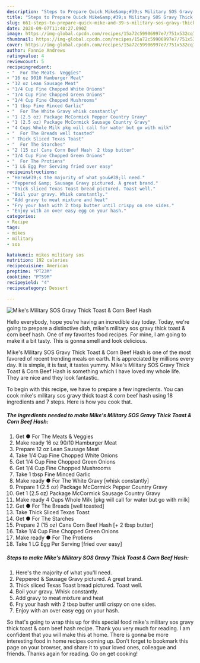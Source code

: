 ```yaml
---
description: "Steps to Prepare Quick Mike&amp;#39;s Military SOS Gravy Thick Toast &amp;amp; Corn Beef Hash"
title: "Steps to Prepare Quick Mike&amp;#39;s Military SOS Gravy Thick Toast &amp;amp; Corn Beef Hash"
slug: 661-steps-to-prepare-quick-mike-and-39-s-military-sos-gravy-thick-toast-and-amp-corn-beef-hash
date: 2020-09-07T11:40:27.090Z
image: https://img-global.cpcdn.com/recipes/15a72c59906997e7/751x532cq70/mikes-military-sos-gravy-thick-toast-corn-beef-hash-recipe-main-photo.jpg
thumbnail: https://img-global.cpcdn.com/recipes/15a72c59906997e7/751x532cq70/mikes-military-sos-gravy-thick-toast-corn-beef-hash-recipe-main-photo.jpg
cover: https://img-global.cpcdn.com/recipes/15a72c59906997e7/751x532cq70/mikes-military-sos-gravy-thick-toast-corn-beef-hash-recipe-main-photo.jpg
author: Fannie Andrews
ratingvalue: 4
reviewcount: 5
recipeingredient:
- "  For The Meats  Veggies"
- "16 oz 9010 Hamburger Meat"
- "12 oz Lean Sausage Meat"
- "1/4 Cup Fine Chopped White Onions"
- "1/4 Cup Fine Chopped Green Onions"
- "1/4 Cup Fine Chopped Mushrooms"
- "1 tbsp Fine Minced Garlic"
- "  For The White Gravy whisk constantly"
- "1 (2.5 oz) Package McCormick Pepper Country Gravy"
- "1 (2.5 oz) Package McCormick Sausage Country Gravy"
- "4 Cups Whole Milk pkg will call for water but go with milk"
- "  For The Breads well toasted"
- " Thick Sliced Texas Toast"
- "  For The Starches"
- "2 (15 oz) Cans Corn Beef Hash  2 tbsp butter"
- "1/4 Cup Fine Chopped Green Onions"
- "  For The Protiens"
- "1 LG Egg Per Serving fried over easy"
recipeinstructions:
- "Here&#39;s the majority of what you&#39;ll need."
- "Peppered &amp; Sausage Gravy pictured. A great brand."
- "Thick sliced Texas Toast bread pictured. Toast well."
- "Boil your gravy. Whisk constantly."
- "Add gravy to meat mixture and heat"
- "Fry your hash with 2 tbsp butter until crispy on one sides."
- "Enjoy with an over easy egg on your hash."
categories:
- Recipe
tags:
- mikes
- military
- sos

katakunci: mikes military sos 
nutrition: 192 calories
recipecuisine: American
preptime: "PT23M"
cooktime: "PT59M"
recipeyield: "4"
recipecategory: Dessert

---
```



![Mike&#39;s Military SOS Gravy Thick Toast &amp; Corn Beef Hash](https://img-global.cpcdn.com/recipes/15a72c59906997e7/751x532cq70/mikes-military-sos-gravy-thick-toast-corn-beef-hash-recipe-main-photo.jpg)

Hello everybody, hope you're having an incredible day today. Today, we're going to prepare a distinctive dish, mike&#39;s military sos gravy thick toast &amp; corn beef hash. One of my favorites food recipes. For mine, I am going to make it a bit tasty. This is gonna smell and look delicious.

Mike&#39;s Military SOS Gravy Thick Toast &amp; Corn Beef Hash is one of the most favored of recent trending meals on earth. It is appreciated by millions every day. It is simple, it is fast, it tastes yummy. Mike&#39;s Military SOS Gravy Thick Toast &amp; Corn Beef Hash is something which I have loved my whole life. They are nice and they look fantastic.




To begin with this recipe, we have to prepare a few ingredients. You can cook mike&#39;s military sos gravy thick toast &amp; corn beef hash using 18 ingredients and 7 steps. Here is how you cook that.

<!--inarticleads1-->

##### The ingredients needed to make Mike&#39;s Military SOS Gravy Thick Toast &amp; Corn Beef Hash:

1. Get  ● For The Meats &amp; Veggies
1. Make ready 16 oz 90/10 Hamburger Meat
1. Prepare 12 oz Lean Sausage Meat
1. Take 1/4 Cup Fine Chopped White Onions
1. Get 1/4 Cup Fine Chopped Green Onions
1. Get 1/4 Cup Fine Chopped Mushrooms
1. Take 1 tbsp Fine Minced Garlic
1. Make ready  ● For The White Gravy [whisk constantly]
1. Prepare 1 (2.5 oz) Package McCormick Pepper Country Gravy
1. Get 1 (2.5 oz) Package McCormick Sausage Country Gravy
1. Make ready 4 Cups Whole Milk [pkg will call for water but go with milk]
1. Get  ● For The Breads [well toasted]
1. Take  Thick Sliced Texas Toast
1. Get  ● For The Starches
1. Prepare 2 (15 oz) Cans Corn Beef Hash [+ 2 tbsp butter]
1. Take 1/4 Cup Fine Chopped Green Onions
1. Make ready  ● For The Protiens
1. Take 1 LG Egg Per Serving [fried over easy]




<!--inarticleads2-->

##### Steps to make Mike&#39;s Military SOS Gravy Thick Toast &amp; Corn Beef Hash:

1. Here&#39;s the majority of what you&#39;ll need.
1. Peppered &amp; Sausage Gravy pictured. A great brand.
1. Thick sliced Texas Toast bread pictured. Toast well.
1. Boil your gravy. Whisk constantly.
1. Add gravy to meat mixture and heat
1. Fry your hash with 2 tbsp butter until crispy on one sides.
1. Enjoy with an over easy egg on your hash.




So that's going to wrap this up for this special food mike&#39;s military sos gravy thick toast &amp; corn beef hash recipe. Thank you very much for reading. I am confident that you will make this at home. There is gonna be more interesting food in home recipes coming up. Don't forget to bookmark this page on your browser, and share it to your loved ones, colleague and friends. Thanks again for reading. Go on get cooking!
